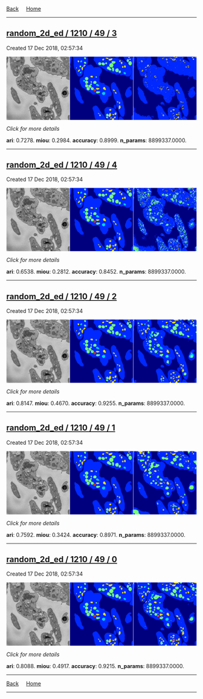 
[Back](..)&nbsp;&nbsp;&nbsp;&nbsp;&nbsp;[Home](https://leapmanlab.github.io/snapshots)

---

<div class="summary"><a href="3"><h2>random_2d_ed / 1210 / 49 / 3</h2></a><p>Created 17 Dec 2018, 02:57:34
</p><a href="3"><img src="3/media/summary.png" align="center"></a><p>
<i>Click for more details</i>
</p></div>

**ari**: 0.7278. **miou**: 0.2984. **accuracy**: 0.8999. **n_params**: 8899337.0000. 

---

<div class="summary"><a href="4"><h2>random_2d_ed / 1210 / 49 / 4</h2></a><p>Created 17 Dec 2018, 02:57:34
</p><a href="4"><img src="4/media/summary.png" align="center"></a><p>
<i>Click for more details</i>
</p></div>

**ari**: 0.6538. **miou**: 0.2812. **accuracy**: 0.8452. **n_params**: 8899337.0000. 

---

<div class="summary"><a href="2"><h2>random_2d_ed / 1210 / 49 / 2</h2></a><p>Created 17 Dec 2018, 02:57:34
</p><a href="2"><img src="2/media/summary.png" align="center"></a><p>
<i>Click for more details</i>
</p></div>

**ari**: 0.8147. **miou**: 0.4670. **accuracy**: 0.9255. **n_params**: 8899337.0000. 

---

<div class="summary"><a href="1"><h2>random_2d_ed / 1210 / 49 / 1</h2></a><p>Created 17 Dec 2018, 02:57:34
</p><a href="1"><img src="1/media/summary.png" align="center"></a><p>
<i>Click for more details</i>
</p></div>

**ari**: 0.7592. **miou**: 0.3424. **accuracy**: 0.8971. **n_params**: 8899337.0000. 

---

<div class="summary"><a href="0"><h2>random_2d_ed / 1210 / 49 / 0</h2></a><p>Created 17 Dec 2018, 02:57:34
</p><a href="0"><img src="0/media/summary.png" align="center"></a><p>
<i>Click for more details</i>
</p></div>

**ari**: 0.8088. **miou**: 0.4917. **accuracy**: 0.9215. **n_params**: 8899337.0000. 

---

[Back](..)&nbsp;&nbsp;&nbsp;&nbsp;&nbsp;[Home](https://leapmanlab.github.io/snapshots)

---